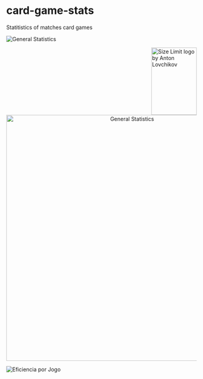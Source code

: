 # card-game-stats
Statitistics of matches card games

![General Statistics](https://github.com/mhacarthur/card-game-stats/tree/main/fig/general_statistics.png?raw=true)

<img src="https://github.com/mhacarthur/card-game-stats/tree/main/fig/general_statistics" align="right"
     alt="Size Limit logo by Anton Lovchikov" width="120" height="178">

<p align="center">
  <img src="./fig/general_statistics" alt="General Statistics" width="650">
</p>

![Eficiencia por Jogo](https://github.com/mhacarthur/card-game-stats/tree/main/fig/eficiencia_por_jogo.png?raw=true)

